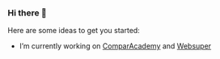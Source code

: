 ### Hi there 👋

Here are some ideas to get you started:

- I’m currently working on <a href="compar.az">ComparAcademy</a> and <a href="compar.az">Websuper</a>
